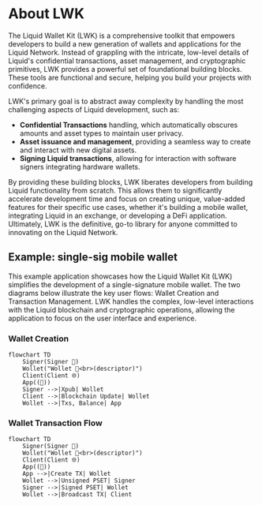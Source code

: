 # About LWK

The Liquid Wallet Kit (LWK) is a comprehensive toolkit that empowers developers to build a new generation of wallets and applications for the Liquid Network. Instead of grappling with the intricate, low-level details of Liquid's confidential transactions, asset management, and cryptographic primitives, LWK provides a powerful set of foundational building blocks. These tools are functional and secure, helping you build your projects with confidence.

LWK's primary goal is to abstract away complexity by handling the most challenging aspects of Liquid development, such as:
* **Confidential Transactions** handling, which automatically obscures amounts and asset types to maintain user privacy.
* **Asset issuance and management**, providing a seamless way to create and interact with new digital assets.
* **Signing Liquid transactions**, allowing for interaction with software signers integrating hardware wallets.

By providing these building blocks, LWK liberates developers from building Liquid functionality from scratch. This allows them to significantly accelerate development time and focus on creating unique, value-added features for their specific use cases, whether it's building a mobile wallet, integrating Liquid in an exchange, or developing a DeFi application. Ultimately, LWK is the definitive, go-to library for anyone committed to innovating on the Liquid Network.

## Example: single-sig mobile wallet

This example application showcases how the Liquid Wallet Kit (LWK) simplifies the development of a single-signature mobile wallet. The two diagrams below illustrate the key user flows: Wallet Creation and Transaction Management. LWK handles the complex, low-level interactions with the Liquid blockchain and cryptographic operations, allowing the application to focus on the user interface and experience.

### Wallet Creation

```mermaid
flowchart TD
    Signer(Signer 🔑)
    Wollet("Wollet 👀<br>(descriptor)")
    Client(Client 🌐)
    App((📱))
    Signer -->|Xpub| Wollet 
    Client -->|Blockchain Update| Wollet
    Wollet -->|Txs, Balance| App
```

### Wallet Transaction Flow

```mermaid
flowchart TD
    Signer(Signer 🔑)
    Wollet("Wollet 👀<br>(descriptor)")
    Client(Client 🌐)
    App((📱))
    App -->|Create TX| Wollet
    Wollet -->|Unsigned PSET| Signer 
    Signer -->|Signed PSET| Wollet 
    Wollet -->|Broadcast TX| Client
```
